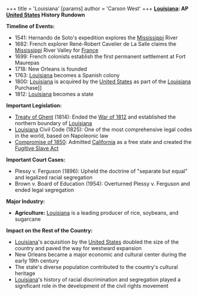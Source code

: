 +++
 title = 'Louisiana'
[params]
	author = 'Carson West'
+++
**[Louisiana](./../louisiana/): AP [United States](./../united-states/) History Rundown**

**Timeline of Events:**

* 1541: Hernando de Soto's expedition explores the [Mississippi](./../mississippi/) River
* 1682: French explorer René-Robert Cavelier de La Salle claims the [Mississippi](./../mississippi/) River Valley for [France](./../france/)
* 1699: French colonists establish the first permanent settlement at Fort Maurepas
* 1718: New Orleans is founded
* 1763: [Louisiana](./../louisiana/) becomes a Spanish colony
* 1800: [Louisiana](./../louisiana/) is acquired by the [United States](./../united-states/) as part of the [Louisiana](./../louisiana/) Purchase]]
* 1812: [Louisiana](./../louisiana/) becomes a state

**Important Legislation:**

* [Treaty of Ghent](./../treaty-of-ghent/) (1814): Ended the [War of 1812](./../war-of-1812/) and established the northern boundary of [Louisiana](./../louisiana/)
* [Louisiana](./../louisiana/) Civil Code (1825): One of the most comprehensive legal codes in the world, based on Napoleonic law
* [Compromise of 1850](./../compromise-of-1850/): Admitted [California](./../california/) as a free state and created the [Fugitive Slave Act](./../fugitive-slave-act/)

**Important Court Cases:**

* Plessy v. Ferguson (1896): Upheld the doctrine of "separate but equal" and legalized racial segregation
* Brown v. Board of Education (1954): Overturned Plessy v. Ferguson and ended legal segregation

**Major Industry:**

* **Agriculture:** [Louisiana](./../louisiana/) is a leading producer of rice, soybeans, and sugarcane

**Impact on the Rest of the Country:**

* [Louisiana](./../louisiana/)'s acquisition by the [United States](./../united-states/) doubled the size of the country and paved the way for westward expansion
* New Orleans became a major economic and cultural center during the early 19th century
* The state's diverse population contributed to the country's cultural heritage
* [Louisiana](./../louisiana/)'s history of racial discrimination and segregation played a significant role in the development of the civil rights movement